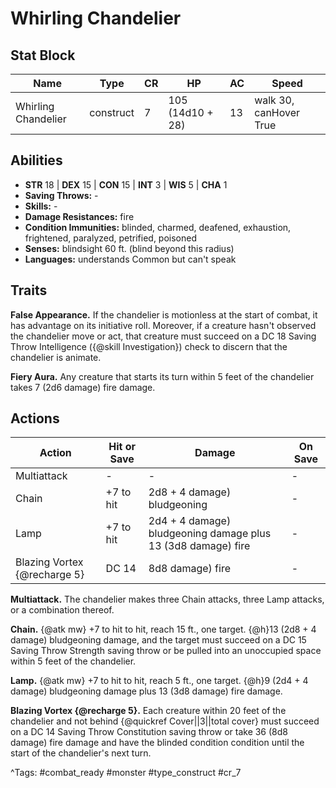 # Whirling Chandelier

## Stat Block

| Name | Type | CR | HP | AC | Speed |
|------|------|----|----|----|-------|
| Whirling Chandelier | construct | 7 | 105 (14d10 + 28) | 13 | walk 30, canHover True |

## Abilities

- **STR** 18 | **DEX** 15 | **CON** 15 | **INT** 3 | **WIS** 5 | **CHA** 1
- **Saving Throws:** -  
- **Skills:** -  
- **Damage Resistances:** fire  
- **Condition Immunities:** blinded, charmed, deafened, exhaustion, frightened, paralyzed, petrified, poisoned  
- **Senses:** blindsight 60 ft. (blind beyond this radius)  
- **Languages:** understands Common but can't speak

## Traits

**False Appearance.** If the chandelier is motionless at the start of combat, it has advantage on its initiative roll. Moreover, if a creature hasn't observed the chandelier move or act, that creature must succeed on a DC 18 Saving Throw Intelligence ({@skill Investigation}) check to discern that the chandelier is animate.

**Fiery Aura.** Any creature that starts its turn within 5 feet of the chandelier takes 7 (2d6 damage) fire damage.


## Actions

| Action | Hit or Save | Damage | On Save |
|--------|--------------|--------|----------|
| Multiattack | - | - | - |
| Chain | +7 to hit | 2d8 + 4 damage) bludgeoning | - |
| Lamp | +7 to hit | 2d4 + 4 damage) bludgeoning damage plus 13 (3d8 damage) fire | - |
| Blazing Vortex {@recharge 5} | DC 14 | 8d8 damage) fire | - |

**Multiattack.** The chandelier makes three Chain attacks, three Lamp attacks, or a combination thereof.

**Chain.** {@atk mw} +7 to hit to hit, reach 15 ft., one target. {@h}13 (2d8 + 4 damage) bludgeoning damage, and the target must succeed on a DC 15 Saving Throw Strength saving throw or be pulled into an unoccupied space within 5 feet of the chandelier.

**Lamp.** {@atk mw} +7 to hit to hit, reach 5 ft., one target. {@h}9 (2d4 + 4 damage) bludgeoning damage plus 13 (3d8 damage) fire damage.

**Blazing Vortex {@recharge 5}.** Each creature within 20 feet of the chandelier and not behind {@quickref Cover||3||total cover} must succeed on a DC 14 Saving Throw Constitution saving throw or take 36 (8d8 damage) fire damage and have the blinded condition condition until the start of the chandelier's next turn.


^Tags: #combat_ready #monster #type_construct #cr_7